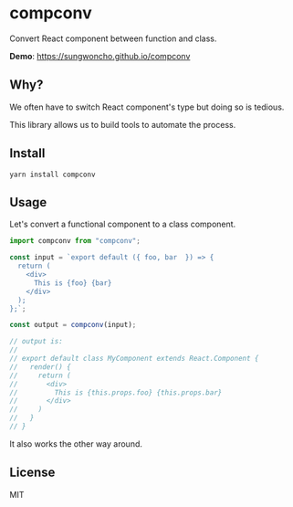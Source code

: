 # compconv

Convert React component between function and class.

**Demo**: https://sungwoncho.github.io/compconv

## Why?

We often have to switch React component's type but doing so is tedious.

This library allows us to build tools to automate the process.

## Install

    yarn install compconv

## Usage

Let's convert a functional component to a class component.

```js
import compconv from "compconv";

const input = `export default ({ foo, bar  }) => {
  return (
    <div>
      This is {foo} {bar}
    </div>
  );
};`;

const output = compconv(input);

// output is:
//
// export default class MyComponent extends React.Component {
//   render() {
//     return (
//       <div>
//         This is {this.props.foo} {this.props.bar}
//       </div>
//     )
//   }
// }
```

It also works the other way around.

## License

MIT
